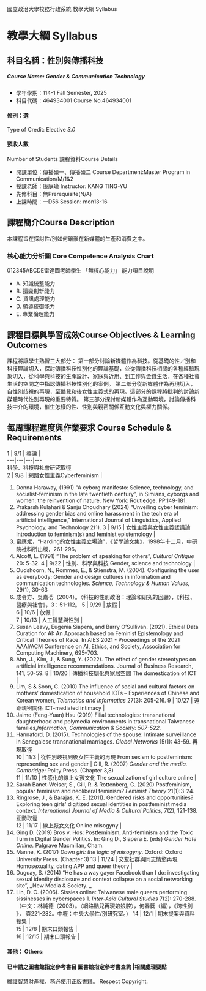 國立政治大學校務行政系統 教學大綱 Syllabus
# 教學大綱 Syllabus
##  科目名稱：性別與傳播科技
#####  Course Name: Gender & Communication Technology
  * 學年學期：114-1 Fall Semester, 2025 
  * 科目代碼：464934001 Course No.464934001
#### 修別：選
Type of Credit: Elective 
_3.0_
#### 預收人數
Number of Students
課程資料Course Details
  * 開課單位：傳播碩一、傳播碩二 Course Department:Master Program in Communication/M/1&2 
  * 授課老師：康庭瑜 Instructor: KANG TING-YU 
  * 先修科目：無Prerequisite(N/A)
  * 上課時間：一D56 Session: mon13-16
##  課程簡介Course Description
本課程旨在探討性/別如何鑲嵌在新媒體的生產和消費之中。
###  核心能力分析圖 Core Competence Analysis Chart
012345ABCDE雷達圖老師學生
「無核心能力」 
能力項目說明
  * A. 知識統整能力
  * B. 擅變創新能力
  * C. 資訊處理能力
  * D. 領導統御能力
  * E. 專業倫理能力
##  課程目標與學習成效Course Objectives & Learning Outcomes 
課程將讓學生熟習三大部分：
第一部分討論新媒體作為科技。從基礎的性／別和科技理論切入，探討傳播科技性別化的理論基礎，並從傳播科技相關的各種經驗現象切入，從科學與科技的生產設計、家庭與近用、到工作與金錢生活，在各種社會生活的空間之中指認傳播科技性別化的案例。
第二部分從新媒體作為再現切入，自性別歧視的再現，至酷兒和後女性主義式的再現。這部分的課程將批判的討論新媒體時代性別再現的重要特質。
第三部分探討新媒體作為互動環境，討論傳播科技中介的環境，催生怎樣的性、性別與親密關係互動文化與權力關係。  
##  每周課程進度與作業要求 Course Schedule & Requirements
1 |  9/1 |  導論 |   
---|---|---|---  
科學、科技與社會研究取徑  
2 |  9/8 |  網路女性主義Cyberfeminism | 
  1. Donna Haraway, (1991) "A cyborg manifesto: Science, technology, and socialist-feminism in the late twentieth century”, in Simians, cyborgs and women: the reinvention of nature. New York: Routledge. PP.149-181.
  2. Prakarsh Kulahari & Sanju Choudhary (2024) “Unveiling cyber feminism: addressing gender bias and online harassment in the tech era of artificial intelligence,” International Journal of Linguistics, Applied Psychology, and Technology 2(1).
3 |  9/15 |  女性主義與女性主義認識論 Introduction to feminism(s) and feminist epistemology | 
  1. 甯應斌，“Harding的女性主義立場論”，《哲學論文集》，1998年十二月，中研院社科所出版，261-296。
  2. Alcoff, L. (1991) “The problem of speaking for others”, _Cultural Critique_ 20: 5-32.
4 |  9/22 |  性別、科學與科技 Gender, science and technology | 
  1. Oudshoorn, N., Rommes, E., & Stienstra, M. (2004). Configuring the user as everybody: Gender and design cultures in information and communication technologies. _Science, Technology & Human Values,_ 29(1), 30-63
  2. 成令方、吳嘉苓（2004）。〈科技的性別政治：理論和研究的回顧〉，《科技、醫療與社會》，3：51-112。
5 |  9/29 |  放假 |   
6 |  10/6 |  放假 |   
7 |  10/13 |  人工智慧與性別 | 
  1. Susan Leavy, Eugenia Siapera, and Barry O’Sullivan. (2021). Ethical Data Curation for AI: An Approach based on Feminist Epistemology and Critical Theories of Race. In AIES 2021 - Proceedings of the 2021 AAAI/ACM Conference on AI, Ethics, and Society, Association for Computing Machinery, 695–703.
  2. Ahn, J., Kim, J., & Sung, Y. (2022). The effect of gender stereotypes on artificial intelligence recommendations. Journal of Business Research, 141, 50-59.
8 |  10/20 |  傳播科技馴化與家居空間 The domestication of ICT | 
  1. Lim, S & Soon, C. (2010) The influence of social and cultural factors on mothers’ domestication of household ICTs – Experiences of Chinese and Korean women, _Telematics and Informatics_ 27(3): 205-216.
9 |  10/27 |  遠距親密關係 ICT-mediated intimacy | 
  1. Jaime (Feng-Yuan) Hsu (2019) Filial technologies: transnational daughterhood and polymedia environments in transnational Taiwanese families,_Information, Communication & Society: 507-522._
  2. Hannaford, D. (2015). Technologies of the spouse: Intimate surveillance in Senegalese transnational marriages. _Global Networks_ 15(1): 43-59.
再現取徑  
10 |  11/3 |  從性別歧視到後女性主義的再現 From sexism to postfeminism: representing sex and gender |  Gill, R. (2007) _Gender and the media. Cambridge:_ Polity Press. (Chapter 3,8)  
11 |  11/10 |  性感化的線上女孩文化 The sexualization of girl culture online | 
  1. Sarah Banet-Weiser, S., Gill, R. & Rottenberg, C. (2020) Postfeminism, popular feminism and neoliberal feminism? _Feminist Theory_ 21(1):3-24.
  2. Ringrose, J., & Barajas, K. E. (2011). Gendered risks and opportunities? Exploring teen girls' digitized sexual identities in postfeminist media context. _International Journal of Media & Cultural Politics_, 7(2), 121-138.
互動取徑  
12 |  11/17 |  線上厭女文化 Online misogyny | 
  1. Ging D. (2019) Bros v. Hos: Postfeminism, Anti-feminism and the Toxic Turn in Digital Gender Politics. In: Ging D., Siapera E. (eds) _Gender Hate Online._ Palgrave Macmillan, Cham.
  2. Manne, K. (2017) _Down girl: the logic of misogyny_. Oxford: Oxford University Press. (Chapter 3)
13 |  11/24 |  交友社群與同志情慾再現 Homosexuality, dating APP and queer theory | 
  1. Duguay, S. (2014) “He has a way gayer Facebook than I do: investigating sexual identity disclosure and context collapse on a social networking site”, _New Media & Society. _
  2. Lin, D. C. (2006). Sissies online: Taiwanese male queers performing sissinesses in cyberspaces 1. _Inter-Asia Cultural Studies_ 7(2): 270-288. （中文：林純德（2003）。〈網路酷兒再現娘娘腔〉，何春蕤（編），《跨性別 》， 頁221-282。中壢：中央大學性/別研究室。）
14 |  12/1 |  期末提案與資料搜集 |   
15 |  12/8 |  期末口頭報告 |   
16 |  12/15 |  期末口頭報告 |   
####  其他： Others:
####  已申請之圖書館指定參考書目  圖書館指定參考書查詢 |相關處理要點
維護智慧財產權，務必使用正版書籍。 Respect Copyright.